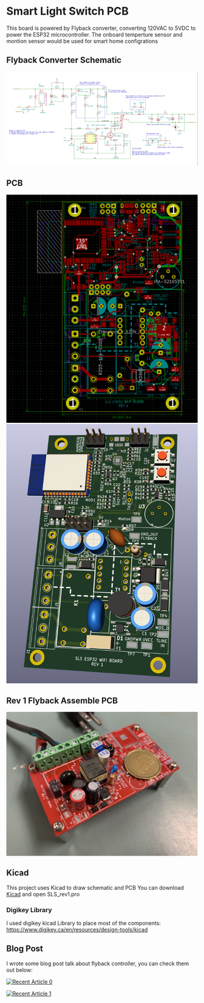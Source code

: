 # Smart Light Switch PCB
This board is powered by Flyback converter, converting 120VAC to 5VDC to power the ESP32 microcontroller. The onboard temperture sensor and montion sensor would be used for smart home configrations 
## Flyback Converter Schematic
![sch](./Doc/readme_images/flyback_sch.png)
## PCB
![PCB](./Doc/readme_images/PCB.png)
![3d](./Doc/readme_images/3d_pcb.png)

## Rev 1 Flyback Assemble PCB
![product](./Doc/readme_images/IMG_1168.jpg)

## Kicad
This project uses Kicad to draw schematic and PCB
You can download [Kicad](https://kicad.org/) and open SLS_rev1.pro

### Digikey Library
I used digikey kicad Library to place most of the components:
https://www.digikey.ca/en/resources/design-tools/kicad

## Blog Post

I wrote some blog post talk about flyback controller, you can check them out below:

 <a target="_blank" href="https://github-readme-medium-recent-article.vercel.app/medium/@charingchen/0"><img src="https://github-readme-medium-recent-article.vercel.app/medium/@charingchen/2" alt="Recent Article 0">
 
 <a target="_blank" href="https://github-readme-medium-recent-article.vercel.app/medium/@charingchen/1"><img src="https://github-readme-medium-recent-article.vercel.app/medium/@charingchen/3" alt="Recent Article 1"> 
